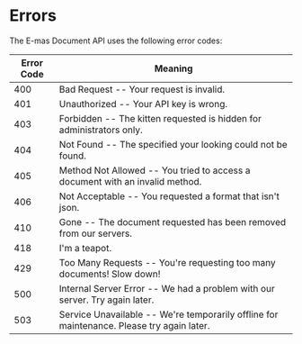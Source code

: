 # Errors

The E-mas Document API uses the following error codes:


Error Code | Meaning
---------- | -------
400 | Bad Request -- Your request is invalid.
401 | Unauthorized -- Your API key is wrong.
403 | Forbidden -- The kitten requested is hidden for administrators only.
404 | Not Found -- The specified your looking could not be found.
405 | Method Not Allowed -- You tried to access a document with an invalid method.
406 | Not Acceptable -- You requested a format that isn't json.
410 | Gone -- The document requested has been removed from our servers.
418 | I'm a teapot.
429 | Too Many Requests -- You're requesting too many documents! Slow down!
500 | Internal Server Error -- We had a problem with our server. Try again later.
503 | Service Unavailable -- We're temporarily offline for maintenance. Please try again later.
